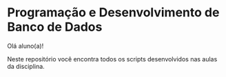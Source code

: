 # Programação e Desenvolvimento de Banco de Dados
Olá aluno(a)!

Neste repositório você encontra todos os scripts desenvolvidos nas aulas da disciplina.
